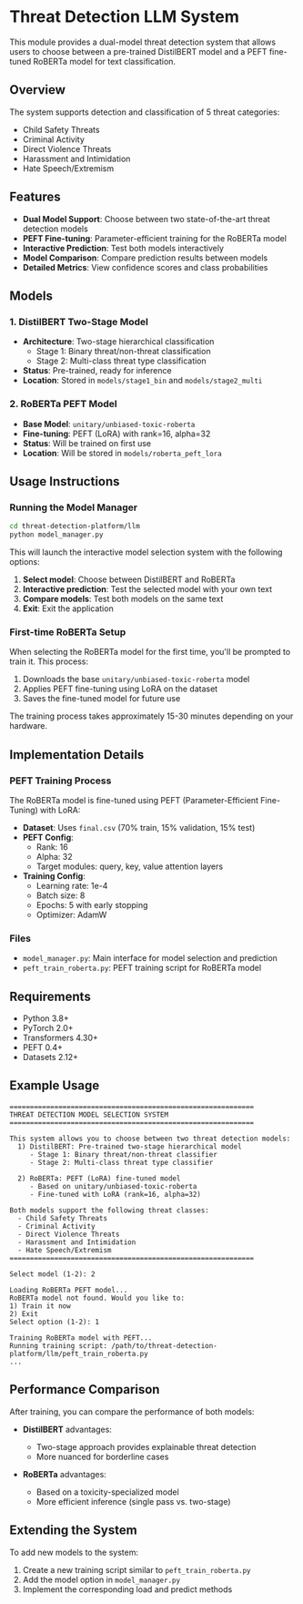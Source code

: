 # Threat Detection LLM System

This module provides a dual-model threat detection system that allows users to choose between a pre-trained DistilBERT model and a PEFT fine-tuned RoBERTa model for text classification.

## Overview

The system supports detection and classification of 5 threat categories:
- Child Safety Threats
- Criminal Activity
- Direct Violence Threats
- Harassment and Intimidation
- Hate Speech/Extremism

## Features

- **Dual Model Support**: Choose between two state-of-the-art threat detection models
- **PEFT Fine-tuning**: Parameter-efficient training for the RoBERTa model
- **Interactive Prediction**: Test both models interactively
- **Model Comparison**: Compare prediction results between models
- **Detailed Metrics**: View confidence scores and class probabilities

## Models

### 1. DistilBERT Two-Stage Model
- **Architecture**: Two-stage hierarchical classification
  - Stage 1: Binary threat/non-threat classification
  - Stage 2: Multi-class threat type classification
- **Status**: Pre-trained, ready for inference
- **Location**: Stored in `models/stage1_bin` and `models/stage2_multi`

### 2. RoBERTa PEFT Model
- **Base Model**: `unitary/unbiased-toxic-roberta`
- **Fine-tuning**: PEFT (LoRA) with rank=16, alpha=32
- **Status**: Will be trained on first use
- **Location**: Will be stored in `models/roberta_peft_lora`

## Usage Instructions

### Running the Model Manager

```bash
cd threat-detection-platform/llm
python model_manager.py
```

This will launch the interactive model selection system with the following options:

1. **Select model**: Choose between DistilBERT and RoBERTa
2. **Interactive prediction**: Test the selected model with your own text
3. **Compare models**: Test both models on the same text
4. **Exit**: Exit the application

### First-time RoBERTa Setup

When selecting the RoBERTa model for the first time, you'll be prompted to train it. This process:
1. Downloads the base `unitary/unbiased-toxic-roberta` model
2. Applies PEFT fine-tuning using LoRA on the dataset
3. Saves the fine-tuned model for future use

The training process takes approximately 15-30 minutes depending on your hardware.

## Implementation Details

### PEFT Training Process

The RoBERTa model is fine-tuned using PEFT (Parameter-Efficient Fine-Tuning) with LoRA:

- **Dataset**: Uses `final.csv` (70% train, 15% validation, 15% test)
- **PEFT Config**:
  - Rank: 16
  - Alpha: 32
  - Target modules: query, key, value attention layers
- **Training Config**:
  - Learning rate: 1e-4
  - Batch size: 8
  - Epochs: 5 with early stopping
  - Optimizer: AdamW

### Files

- `model_manager.py`: Main interface for model selection and prediction
- `peft_train_roberta.py`: PEFT training script for RoBERTa model

## Requirements

- Python 3.8+
- PyTorch 2.0+
- Transformers 4.30+
- PEFT 0.4+
- Datasets 2.12+

## Example Usage

```
============================================================
THREAT DETECTION MODEL SELECTION SYSTEM
============================================================

This system allows you to choose between two threat detection models:
  1) DistilBERT: Pre-trained two-stage hierarchical model
     - Stage 1: Binary threat/non-threat classifier
     - Stage 2: Multi-class threat type classifier

  2) RoBERTa: PEFT (LoRA) fine-tuned model
     - Based on unitary/unbiased-toxic-roberta
     - Fine-tuned with LoRA (rank=16, alpha=32)

Both models support the following threat classes:
  - Child Safety Threats
  - Criminal Activity
  - Direct Violence Threats
  - Harassment and Intimidation
  - Hate Speech/Extremism
============================================================

Select model (1-2): 2

Loading RoBERTa PEFT model...
RoBERTa model not found. Would you like to:
1) Train it now
2) Exit
Select option (1-2): 1

Training RoBERTa model with PEFT...
Running training script: /path/to/threat-detection-platform/llm/peft_train_roberta.py
...
```

## Performance Comparison

After training, you can compare the performance of both models:

- **DistilBERT** advantages:
  - Two-stage approach provides explainable threat detection
  - More nuanced for borderline cases

- **RoBERTa** advantages:
  - Based on a toxicity-specialized model
  - More efficient inference (single pass vs. two-stage)

## Extending the System

To add new models to the system:
1. Create a new training script similar to `peft_train_roberta.py`
2. Add the model option in `model_manager.py`
3. Implement the corresponding load and predict methods 